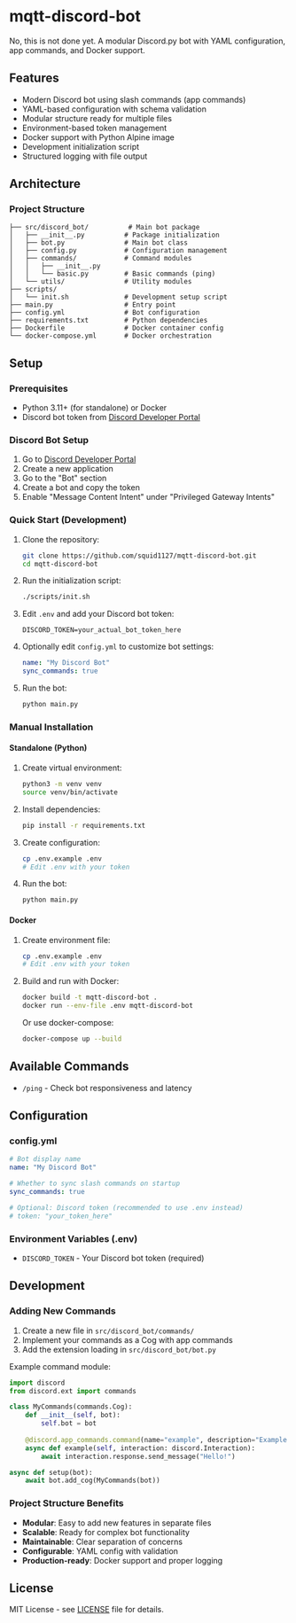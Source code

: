 # mqtt-discord-bot

No, this is not done yet.
A modular Discord.py bot with YAML configuration, app commands, and Docker support.

## Features
- Modern Discord bot using slash commands (app commands)
- YAML-based configuration with schema validation
- Modular structure ready for multiple files
- Environment-based token management
- Docker support with Python Alpine image
- Development initialization script
- Structured logging with file output

## Architecture

### Project Structure
```
├── src/discord_bot/          # Main bot package
│   ├── __init__.py          # Package initialization
│   ├── bot.py               # Main bot class
│   ├── config.py            # Configuration management
│   ├── commands/            # Command modules
│   │   ├── __init__.py
│   │   └── basic.py         # Basic commands (ping)
│   └── utils/               # Utility modules
├── scripts/
│   └── init.sh              # Development setup script
├── main.py                  # Entry point
├── config.yml               # Bot configuration
├── requirements.txt         # Python dependencies
├── Dockerfile               # Docker container config
└── docker-compose.yml       # Docker orchestration
```

## Setup

### Prerequisites
- Python 3.11+ (for standalone) or Docker
- Discord bot token from [Discord Developer Portal](https://discord.com/developers/applications)

### Discord Bot Setup
1. Go to [Discord Developer Portal](https://discord.com/developers/applications)
2. Create a new application
3. Go to the "Bot" section
4. Create a bot and copy the token
5. Enable "Message Content Intent" under "Privileged Gateway Intents"

### Quick Start (Development)

1. Clone the repository:
   ```bash
   git clone https://github.com/squid1127/mqtt-discord-bot.git
   cd mqtt-discord-bot
   ```

2. Run the initialization script:
   ```bash
   ./scripts/init.sh
   ```

3. Edit `.env` and add your Discord bot token:
   ```env
   DISCORD_TOKEN=your_actual_bot_token_here
   ```

4. Optionally edit `config.yml` to customize bot settings:
   ```yaml
   name: "My Discord Bot"
   sync_commands: true
   ```

5. Run the bot:
   ```bash
   python main.py
   ```

### Manual Installation

#### Standalone (Python)
1. Create virtual environment:
   ```bash
   python3 -m venv venv
   source venv/bin/activate
   ```

2. Install dependencies:
   ```bash
   pip install -r requirements.txt
   ```

3. Create configuration:
   ```bash
   cp .env.example .env
   # Edit .env with your token
   ```

4. Run the bot:
   ```bash
   python main.py
   ```

#### Docker
1. Create environment file:
   ```bash
   cp .env.example .env
   # Edit .env with your token
   ```

2. Build and run with Docker:
   ```bash
   docker build -t mqtt-discord-bot .
   docker run --env-file .env mqtt-discord-bot
   ```

   Or use docker-compose:
   ```bash
   docker-compose up --build
   ```

## Available Commands
- `/ping` - Check bot responsiveness and latency

## Configuration

### config.yml
```yaml
# Bot display name
name: "My Discord Bot"

# Whether to sync slash commands on startup
sync_commands: true

# Optional: Discord token (recommended to use .env instead)
# token: "your_token_here"
```

### Environment Variables (.env)
- `DISCORD_TOKEN` - Your Discord bot token (required)

## Development

### Adding New Commands
1. Create a new file in `src/discord_bot/commands/`
2. Implement your commands as a Cog with app commands
3. Add the extension loading in `src/discord_bot/bot.py`

Example command module:
```python
import discord
from discord.ext import commands

class MyCommands(commands.Cog):
    def __init__(self, bot):
        self.bot = bot
    
    @discord.app_commands.command(name="example", description="Example command")
    async def example(self, interaction: discord.Interaction):
        await interaction.response.send_message("Hello!")

async def setup(bot):
    await bot.add_cog(MyCommands(bot))
```

### Project Structure Benefits
- **Modular**: Easy to add new features in separate files
- **Scalable**: Ready for complex bot functionality
- **Maintainable**: Clear separation of concerns
- **Configurable**: YAML config with validation
- **Production-ready**: Docker support and proper logging

## License
MIT License - see [LICENSE](LICENSE) file for details.
